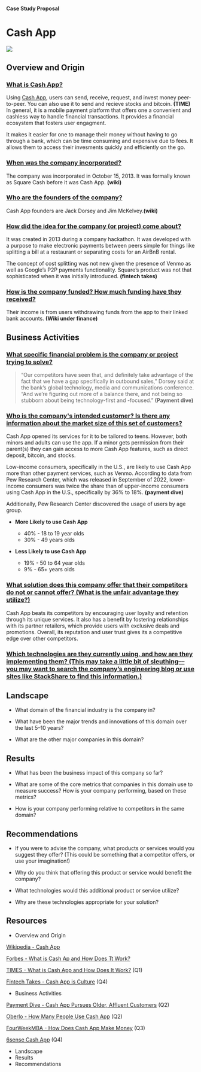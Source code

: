 #### Case Study Proposal
# **Cash App**
![ ](https://img.money.com/2021/12/News-Cash-App-Crypto-Gifts.gif) 

## Overview and Origin
### **<ins>What is Cash App?</ins>**

Using [Cash App](https://cash.app/), users can send, receive, request, and invest money peer-to-peer. You can also use it to send and recieve stocks and bitcoin. **(TIME)** In general, it is a mobile payment platform that offers one a convenient and cashless way to handle financial transactions. It provides a financial ecosystem that fosters user engagment.

It makes it easier for one to manage their money without having to go through a bank, which can be time consuming and expensive due to fees. It allows them to access their invesments quickly and efficiently on the go.


### **<ins>When was the company incorporated?</ins>**
  
The company was incorporated in October 15, 2013. It was formally known as Square Cash before it was Cash App. **(wiki)**

### **<ins>Who are the founders of the company?</ins>**

Cash App founders are Jack Dorsey and Jim McKelvey.**(wiki)**

### **<ins>How did the idea for the company (or project) come about?</ins>**

 It was created in 2013 during a company hackathon. It was developed with a purpose to make electronic payments between peers simple for things like splitting a bill at a restaurant or separating costs for an AirBnB rental.

The concept of cost splitting was not new given the presence of Venmo as well as Google’s P2P payments functionality. Square’s product was not that sophisticated when it was initially introduced. **(fintech takes)**

### **<ins>How is the company funded? How much funding have they received?</ins>**

 Their income is from users withdrawing funds from the app to their linked bank accounts. **(Wiki under finance)**

## Business Activities

### **<ins>What specific financial problem is the company or project trying to solve?</ins>**

> “Our competitors have seen that, and definitely take advantage of the fact that we have a gap specifically in outbound sales,” Dorsey said at the bank’s global technology, media and communications conference. “And we’re figuring out more of a balance there, and not being so stubborn about being technology-first and -focused.” **(Payment dive)**

### **<ins>Who is the company's intended customer?  Is there any information about the market size of this set of customers?</ins>**
 
 Cash App opened its services for it to be tailored to teens. However, both minors and adults can use the app. If a minor gets permission from their parent(s) they can gain access to more Cash App features, such as direct deposit, bitcoin, and stocks. 
 
 Low-income consumers, specifically in the U.S., are likely to use Cash App more than other payment services, such as Venmo. According to data from Pew Research Center, which was released in September of 2022, lower-income consumers was twice the share than of upper-income consumers using Cash App in the U.S., specifically by 36% to 18%. **(payment dive)**

 Additionally, Pew Research Center discovered the usage of users by age group.

* **More Likely to use Cash App**
 
    * 40% - 18 to 19 year olds
    * 30% - 49 years olds

* **Less Likely to use Cash App**

    * 19% - 50 to 64 year olds
    * 9% - 65+ years olds 


### **<ins>What solution does this company offer that their competitors do not or cannot offer? (What is the unfair advantage they utilize?)</ins>**

Cash App beats its competitors by encouraging user loyalty and retention through its unique services. It also has a benefit by fostering relationships with its partner retailers, which provide users with exclusive deals and promotions. Overall, its reputation and user trust gives its a competitive edge over other competitors.


### **<ins>Which technologies are they currently using, and how are they implementing them? (This may take a little bit of sleuthing–– you may want to search the company’s engineering blog or use sites like StackShare to find this information.)</ins>**



## Landscape

* What domain of the financial industry is the company in?

* What have been the major trends and innovations of this domain over the last 5–10 years?

* What are the other major companies in this domain?


## Results

* What has been the business impact of this company so far?

* What are some of the core metrics that companies in this domain use to measure success? How is your company performing, based on these metrics?

* How is your company performing relative to competitors in the same domain?


## Recommendations

* If you were to advise the company, what products or services would you suggest they offer? (This could be something that a competitor offers, or use your imagination!)
  
* Why do you think that offering this product or service would benefit the company?

* What technologies would this additional product or service utilize?

* Why are these technologies appropriate for your solution?

## Resources
* Overview and Origin

[Wikipedia - Cash App](https://en.wikipedia.org/wiki/Cash_App)

[Forbes - What is Cash Ap and How Does Tt Work?](https://www.forbes.com/advisor/money-transfer/what-is-cash-app/)

[TIMES - What is Cash App and How Does It Work?](https://time.com/personal-finance/article/what-is-cash-app/#:~:text=It%20was%20launched%20in%202013,fees%20that%20usually%20accompany%20banking.) (Q1)

[Fintech Takes - Cash App is Culture](https://newsletter.fintechtakes.com/p/cash-app ) (Q4)



* Business Activities

[Payment Dive - Cash App Pursues Older, Affluent Customers](https://www.paymentsdive.com/news/cash-app-older-affluent-customers-block-jack-dorsey-square-clover-toast-payments/651114/#:~:text=By%20age%20group%2C%20nearly%2040,who%20used%20it%2C%20Pew%20discovered.) (Q2)

[Oberlo - How Many People Use Cash App](https://www.oberlo.com/statistics/how-many-people-use-cash-app) (Q2)

[FourWeekMBA - How Does Cash App Make Money](https://fourweekmba.com/how-does-cash-app-make-money/#:~:text=Competitive%20Advantage&text=%E2%80%93%20Positions%20Cash%20App%20as%20a,provide%20exclusive%20deals%20and%20promotions.) (Q3)

[6sense Cash App](https://6sense.com/company/cash-app/5c3b0252d55ae49f1b792ec3 ) (Q4)
* Landscape
* Results
* Recommendations
